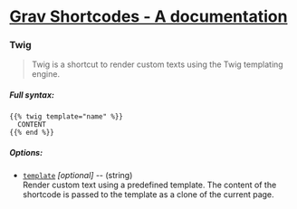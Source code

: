 # [Grav Shortcodes - A documentation](https://github.com/sommerregen/grav-plugin-shortcodes)

### Twig

> Twig is a shortcut to render custom texts using the Twig templating engine.

##### Full syntax:

```twig
{{% twig template="name" %}}
  CONTENT
{{% end %}}
```

##### Options:

- [`template`]() *[optional]* -- (string)<br />
  Render custom text using a predefined template. The content of the shortcode is passed to the template as a clone of the current page.
